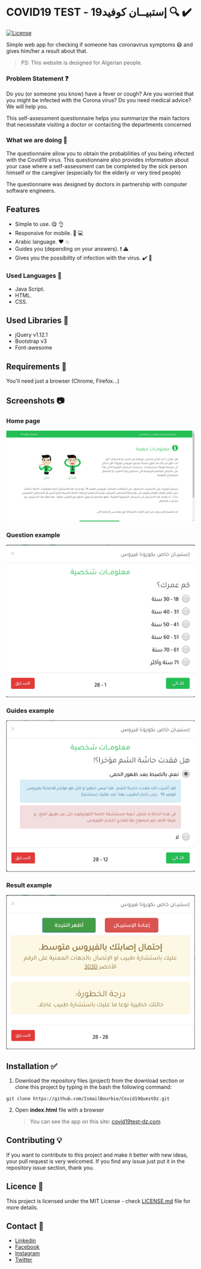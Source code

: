 # COVID19 TEST - إستبيــان كوفيد19 :mag: :heavy_check_mark:

[![License](https://img.shields.io/badge/License-MIT-blue.svg)](LICENSE)

Simple web app for checking if someone has coronavirus symptoms :mask: and gives him/her a result about that.

> PS: This website is designed for Algerian people.

### Problem Statement :question:

Do you (or someone you know) have a fever or cough? Are you worried that you might be infected with the Corona virus? Do you need medical advice? We will help you.

This self-assessment questionnaire helps you summarize the main factors that necessitate visiting a doctor or contacting the departments concerned

### What we are doing :100:

The questionnaire allow you to obtain the probabilities of you being infected with the Covid19 virus. This questionnaire also provides information about your case where a self-assessment can be completed by the sick person himself or the caregiver (especially for the elderly or very tired people)

The questionnaire was designed by doctors in partnership with computer software engineers.

## Features

- Simple to use. :yum: :ok_hand:
- Responsive for mobile. :iphone: :computer:
- Arabic language. :heart: :boom:
- Guides you (depending on your answers). :heavy_exclamation_mark: :warning:
- Gives you the possibility of infection with the virus. :heavy_check_mark: :page_with_curl:

### Used Languages :hammer:

- Java Script.
- HTML.
- CSS.

## Used Libraries :file_folder:

- jQuery v1.12.1
- Bootstrap v3
- Font-awesome

## Requirements :pencil:

You'll need just a browser (Chrome, Firefox...)

## Screenshots :camera:

### Home page

![Home page](screenshots/home.png)

### Question example

![Question example](screenshots/question.png)

### Guides example

![Guides example](screenshots/guides.png)

### Result example

![Result example](screenshots/result.png)

## Installation :white_check_mark:

1. Download the repository files (project) from the download section or clone this project by typing in the bash the following command:

```
git clone https://github.com/IsmailBourbie/Covid19QuestDz.git
```

2. Open **index.html** file with a browser

   > You can see the app on this site: [covid19test-dz.com](https://covid19test-dz.com/)

## Contributing :bulb:

If you want to contribute to this project and make it better with new ideas, your pull request is very welcomed. If you find any issue just put it in the repository issue section, thank you.

## Licence :page_facing_up:

This project is licensed under the MIT License - check [LICENSE.md](LICENSE) file for more details.

## Contact :e-mail:

- [Linkedin](https://www.linkedin.com/in/ismail-bourbie)
- [Facebook](https://www.facebook.com/ismail.bourbie)
- [Instagram](https://www.instagram.com/ismail_bourbie)
- [Twitter](https://twitter.com/Ismail_bourbie)
